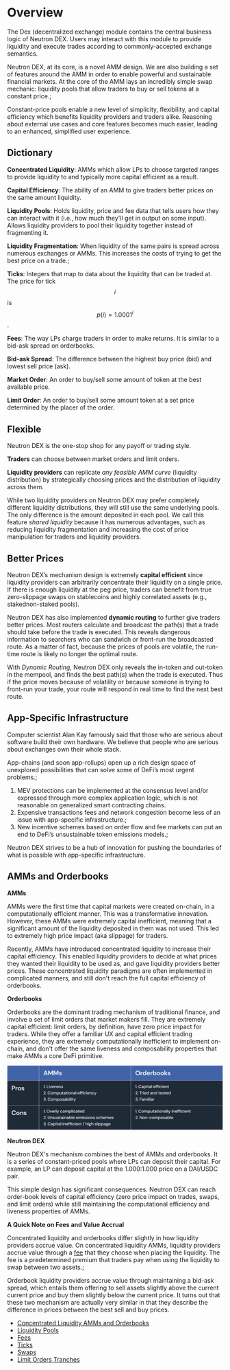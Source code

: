 # Overview

The Dex (decentralized exchange) module contains the central business logic of Neutron DEX. Users may interact with this module to provide liquidity and execute trades according to commonly-accepted exchange semantics.

Neutron DEX, at its core, is a novel AMM design. We are also building a set of features around the AMM in order to enable powerful and sustainable financial markets. At the core of the AMM lays an incredibly simple swap mechanic: liquidity pools that allow traders to buy or sell tokens at a constant price.;

Constant-price pools enable a new level of simplicity, flexibility, and capital efficiency which benefits liquidity providers and traders alike. Reasoning about external use cases and core features becomes much easier, leading to an enhanced, simplified user experience.

## Dictionary


**Concentrated Liquidity**: AMMs which allow LPs to choose targeted ranges to provide liquidity to and typically more capital efficient as a result.

**Capital Efficiency**: The ability of an AMM to give traders better prices on the same amount liquidity.

**Liquidity Pools**: Holds liquidity, price and fee data that tells users how they can interact with it (i.e., how much they'll get in output on some input). Allows liquidity providers to pool their liquidity together instead of fragmenting it.

**Liquidity Fragmentation**: When liquidity of the same pairs is spread across numerous exchanges or AMMs. This increases the costs of trying to get the best price on a trade.;

**Ticks**: Integers that map to data about the liquidity that can be traded at. The price for tick $$i$$ is $$p(i) = 1.0001^{i}$$.

**Fees**: The way LPs charge traders in order to make returns. It is similar to a bid-ask spread on orderbooks.

**Bid-ask Spread**: The difference between the highest buy price (bid) and lowest sell price (ask).

**Market Order**: An order to buy/sell some amount of token at the best available price.

**Limit Order**: An order to buy/sell some amount token at a set price determined by the placer of the order.

## **Flexible**

Neutron DEX is the one-stop shop for any payoff or trading style.

**Traders** can choose between market orders and limit orders.

**Liquidity providers** can replicate _any feasible AMM curve_ (liquidity distribution) by strategically choosing prices and the distribution of liquidity across them.

While two liquidity providers on Neutron DEX may prefer completely different liquidity distributions, they will still use the same underlying pools. The only difference is the amount deposited in each pool. We call this feature _shared liquidity_ because it has numerous advantages, such as reducing liquidity fragmentation and increasing the cost of price manipulation for traders and liquidity providers.

## **Better Prices**

Neutron DEX’s mechanism design is extremely **capital efficient** since liquidity providers can arbitrarily concentrate their liquidity on a single price. If there is enough liquidity at the peg price, traders can benefit from true zero-slippage swaps on stablecoins and highly correlated assets (e.g., stakednon-staked pools).

Neutron DEX has also implemented **dynamic routing** to further give traders better prices. Most routers calculate and broadcast the path(s) that a trade should take before the trade is executed. This reveals dangerous information to searchers who can sandwich or front-run the broadcasted route. As a matter of fact, because the prices of pools are volatile, the run-time route is likely no longer the optimal route.

With _Dynamic Routing,_ Neutron DEX only reveals the in-token and out-token in the mempool, and finds the best path(s) when the trade is executed. Thus if the price moves because of volatility or because someone is trying to front-run your trade, your route will respond in real time to find the next best route.

## App-Specific Infrastructure

Computer scientist Alan Kay famously said that those who are serious about software build their own hardware. We believe that people who are serious about exchanges own their whole stack.

App-chains (and soon app-rollups) open up a rich design space of unexplored possibilities that can solve some of DeFi’s most urgent problems.;

1. MEV protections can be implemented at the consensus level and/or expressed through more complex application logic, which is not reasonable on generalized smart contracting chains.
2. Expensive transactions fees and network congestion become less of an issue with app-specific infrastructure.;
3. New incentive schemes based on order flow and fee markets can put an end to DeFi’s unsustainable token emissions models.;

Neutron DEX strives to be a hub of innovation for pushing the boundaries of what is possible with app-specific infrastructure.


## AMMs and Orderbooks

**AMMs**

AMMs were the first time that capital markets were created on-chain, in a computationally efficient manner. This was a transformative innovation. However, these AMMs were extremely capital inefficient, meaning that a significant amount of the liquidity deposited in them was not used. This led to extremely high price impact (aka slippage) for traders.

Recently, AMMs have introduced concentrated liquidity to increase their capital efficiency. This enabled liquidity providers to decide at what prices they wanted their liquidity to be used as, and gave liquidity providers better prices. These concentrated liquidity paradigms are often implemented in complicated manners, and still don't reach the full capital efficiency of orderbooks.


**Orderbooks**

Orderbooks are the dominant trading mechanism of traditional finance, and involve a set of limit orders that market makers fill. They are extremely capital efficient: limit orders, by definition, have zero price impact for traders. While they offer a familiar UX and capital efficient trading experience, they are extremely computationally inefficient to implement on-chain, and don't offer the same liveness and composability properties that make AMMs a core DeFi primitive.

![A summary of the pros and cons of AMMs and orderbooks](/img/Dual_Chart_bg.png)

**Neutron DEX**

Neutron DEX's mechanism combines the best of AMMs and orderbooks. It is a series of constant-priced pools where LPs can deposit their capital. For example, an LP can deposit capital at the 1.000:1.000 price on a DAI/USDC pair.

This simple design has significant consequences. Neutron DEX can reach order-book levels of capital efficiency (zero price impact on trades, swaps, and limit orders) while still maintaining the computational efficiency and liveness properties of AMMs.


**A Quick Note on Fees and Value Accrual**

Concentrated liquidity and orderbooks differ slightly in how liquidity providers accrue value. On concentrated liquidity AMMs, liquidity providers accrue value through a [fee](neutron/modules/dex/overview#fees) that they choose when placing the liquidity. The fee is a predetermined premium that traders pay when using the liquidity to swap between two assets.;

Orderbook liquidity providers accrue value through maintaining a bid-ask spread, which entails them offering to sell assets slightly above the current current price and buy them slightly below the current price. It turns out that these two mechanism are actually very similar in that they describe the difference in prices between the best sell and buy prices.

* [Concentrated Liquidity AMMs and Orderbooks](docs/neutron/modules/dex/overview/concepts/amms-and-orderbooks.md)
* [Liquidity Pools](docs/neutron/modules/dex/overview/concepts/liquidity-pools.md)
* [Fees](docs/neutron/modules/dex/overview/concepts/fees.md)
* [Ticks](docs/neutron/modules/dex/overview/concepts/ticks.md)
* [Swaps](docs/neutron/modules/dex/overview/concepts/swaps.md)
* [Limit Orders Tranches](docs/neutron/modules/dex/overview/concepts/limit-order-tranches.md)
